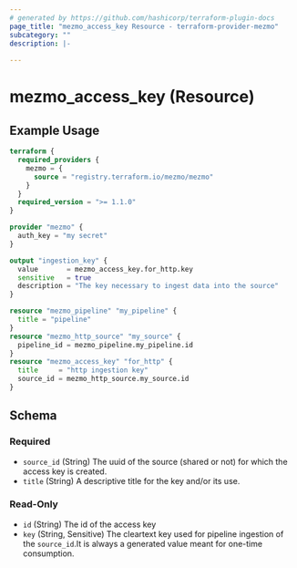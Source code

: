 ```yaml
---
# generated by https://github.com/hashicorp/terraform-plugin-docs
page_title: "mezmo_access_key Resource - terraform-provider-mezmo"
subcategory: ""
description: |-
  
---
```


# mezmo_access_key (Resource)



## Example Usage

```terraform
terraform {
  required_providers {
    mezmo = {
      source = "registry.terraform.io/mezmo/mezmo"
    }
  }
  required_version = ">= 1.1.0"
}

provider "mezmo" {
  auth_key = "my secret"
}

output "ingestion_key" {
  value       = mezmo_access_key.for_http.key
  sensitive   = true
  description = "The key necessary to ingest data into the source"
}

resource "mezmo_pipeline" "my_pipeline" {
  title = "pipeline"
}
resource "mezmo_http_source" "my_source" {
  pipeline_id = mezmo_pipeline.my_pipeline.id
}
resource "mezmo_access_key" "for_http" {
  title     = "http ingestion key"
  source_id = mezmo_http_source.my_source.id
}
```

<!-- schema generated by tfplugindocs -->
## Schema

### Required

- `source_id` (String) The uuid of the source (shared or not) for which the access key is created.
- `title` (String) A descriptive title for the key and/or its use.

### Read-Only

- `id` (String) The id of the access key
- `key` (String, Sensitive) The cleartext key used for pipeline ingestion of the `source_id`.It is always a generated value meant for one-time consumption.
